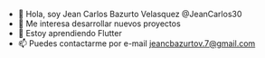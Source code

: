 - 👋 Hola, soy Jean Carlos Bazurto Velasquez @JeanCarlos30
- 👀 Me interesa desarrollar nuevos proyectos
- 🌱 Estoy aprendiendo Flutter
- 📫 Puedes contactarme por e-mail jeancbazurtov.7@gmail.com

<!---
JeanCarlos30/JeanCarlos30 is a ✨ special ✨ repository because its `README.md` (this file) appears on your GitHub profile.
You can click the Preview link to take a look at your changes.
--->
